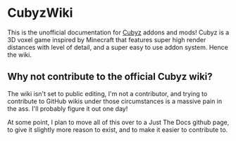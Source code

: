 # CubyzWiki
This is the unofficial documentation for [Cubyz](https://github.com/PixelGuys/Cubyz) addons and mods! Cubyz is a 3D voxel game inspired by Minecraft that features super high render distances with level of detail, and a super easy to use addon system. Hence the wiki.

## Why not contribute to the official Cubyz wiki?
The wiki isn't set to public editing, I'm not a contributor, and trying to contribute to GitHub wikis under those circumstances is a massive pain in the ass. I'll probably figure it out one day!

At some point, I plan to move all of this over to a Just The Docs github page, to give it slightly more reason to exist, and to make it easier to contribute to.
